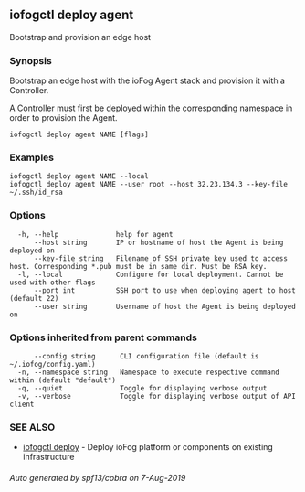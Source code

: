 ## iofogctl deploy agent

Bootstrap and provision an edge host

### Synopsis

Bootstrap an edge host with the ioFog Agent stack and provision it with a Controller.

A Controller must first be deployed within the corresponding namespace in order to provision the Agent.

```
iofogctl deploy agent NAME [flags]
```

### Examples

```
iofogctl deploy agent NAME --local
iofogctl deploy agent NAME --user root --host 32.23.134.3 --key-file ~/.ssh/id_rsa
```

### Options

```
  -h, --help              help for agent
      --host string       IP or hostname of host the Agent is being deployed on
      --key-file string   Filename of SSH private key used to access host. Corresponding *.pub must be in same dir. Must be RSA key.
  -l, --local             Configure for local deployment. Cannot be used with other flags
      --port int          SSH port to use when deploying agent to host (default 22)
      --user string       Username of host the Agent is being deployed on
```

### Options inherited from parent commands

```
      --config string      CLI configuration file (default is ~/.iofog/config.yaml)
  -n, --namespace string   Namespace to execute respective command within (default "default")
  -q, --quiet              Toggle for displaying verbose output
  -v, --verbose            Toggle for displaying verbose output of API client
```

### SEE ALSO

* [iofogctl deploy](iofogctl_deploy.md)	 - Deploy ioFog platform or components on existing infrastructure

###### Auto generated by spf13/cobra on 7-Aug-2019
